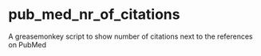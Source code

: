 # pub_med_nr_of_citations
A greasemonkey script to show number of citations next to the references on PubMed
